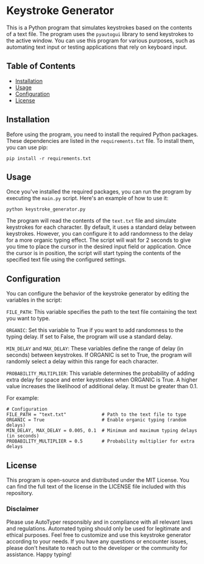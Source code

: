 # Keystroke Generator

This is a Python program that simulates keystrokes based on the contents of a text file. The program uses the `pyautogui` library to send keystrokes to the active window. You can use this program for various purposes, such as automating text input or testing applications that rely on keyboard input.

## Table of Contents

- [Installation](#installation)
- [Usage](#usage)
- [Configuration](#configuration)
- [License](#license)

## Installation

Before using the program, you need to install the required Python packages. These dependencies are listed in the `requirements.txt` file. To install them, you can use pip:

```
pip install -r requirements.txt
```
## Usage
Once you've installed the required packages, you can run the program by executing the ```main.py``` script. Here's an example of how to use it:

```
python keystroke_generator.py
```

The program will read the contents of the ```text.txt``` file and simulate keystrokes for each character. By default, it uses a standard delay between keystrokes. However, you can configure it to add randomness to the delay for a more organic typing effect.
The script will wait for 2 seconds to give you time to place the cursor in the desired input field or application.
Once the cursor is in position, the script will start typing the contents of the specified text file using the configured settings.

## Configuration
You can configure the behavior of the keystroke generator by editing the variables in the script:

```FILE_PATH```: This variable specifies the path to the text file containing the text you want to type.

```ORGANIC```: Set this variable to True if you want to add randomness to the typing delay. If set to False, the program will use a standard delay.

```MIN_DELAY``` and ```MAX_DELAY```: These variables define the range of delay (in seconds) between keystrokes. If ORGANIC is set to True, the program will randomly select a delay within this range for each character.

```PROBABILITY_MULTIPLIER```: This variable determines the probability of adding extra delay for space and enter keystrokes when ORGANIC is True. A higher value increases the likelihood of additional delay. It must be greater than 0.1.

For example:
```
# Configuration
FILE_PATH = "text.txt"             # Path to the text file to type
ORGANIC = True                     # Enable organic typing (random delays)
MIN_DELAY, MAX_DELAY = 0.005, 0.1  # Minimum and maximum typing delays (in seconds)
PROBABILITY_MULTIPLIER = 0.5       # Probability multiplier for extra delays
```

## License
This program is open-source and distributed under the MIT License. You can find the full text of the license in the LICENSE file included with this repository.

### Disclaimer
Please use AutoTyper responsibly and in compliance with all relevant laws and regulations. Automated typing should only be used for legitimate and ethical purposes.
Feel free to customize and use this keystroke generator according to your needs. If you have any questions or encounter issues, please don't hesitate to reach out to the developer or the community for assistance. Happy typing!
